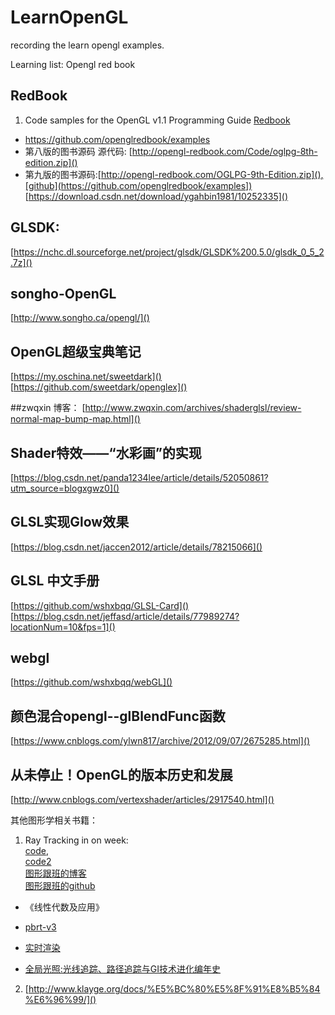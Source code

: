 # LearnOpenGL

recording the learn opengl examples.

Learning list:
Opengl red book 

## RedBook

1. Code samples for the OpenGL v1.1 Programming Guide [Redbook](https://www.opengl.org/archives/resources/code/samples/redbook/)
- https://github.com/openglredbook/examples
- 第八版的图书源码 源代码: [http://opengl-redbook.com/Code/oglpg-8th-edition.zip]()
- 第九版的图书源码:[http://opengl-redbook.com/OGLPG-9th-Edition.zip](),[github](https://github.com/openglredbook/examples])  [https://download.csdn.net/download/ygahbin1981/10252335]()



## GLSDK: 
[https://nchc.dl.sourceforge.net/project/glsdk/GLSDK%200.5.0/glsdk_0_5_2.7z]()


##  songho-OpenGL 
[http://www.songho.ca/opengl/]()


## OpenGL超级宝典笔记
[https://my.oschina.net/sweetdark]()
[https://github.com/sweetdark/openglex]()


##zwqxin 博客：
[http://www.zwqxin.com/archives/shaderglsl/review-normal-map-bump-map.html]()


## Shader特效——“水彩画”的实现
[https://blog.csdn.net/panda1234lee/article/details/52050861?utm_source=blogxgwz0]()

## GLSL实现Glow效果
[https://blog.csdn.net/jaccen2012/article/details/78215066]()

## GLSL 中文手册
[https://github.com/wshxbqq/GLSL-Card]()
[https://blog.csdn.net/jeffasd/article/details/77989274?locationNum=10&fps=1]()

## webgl 
[https://github.com/wshxbqq/webGL]()

## 颜色混合opengl--glBlendFunc函数
[https://www.cnblogs.com/ylwn817/archive/2012/09/07/2675285.html]()

## 从未停止！OpenGL的版本历史和发展
[http://www.cnblogs.com/vertexshader/articles/2917540.html]()




其他图形学相关书籍：

1.  Ray Tracking in on week:  
   [code](https://github.com/petershirley/raytracinginoneweekend),  
   [code2](https://github.com/petershirley/raytracinginoneweekend/releases/tag/v1.54.0)   
   [图形跟班的博客](https://blog.csdn.net/libing_zeng/article/list/20)   
   [图形跟班的github](https://github.com/libingzeng/AnIntroductionToRayTracing)  
- 《线性代数及应用》  
- [pbrt-v3](https://github.com/mmp/pbrt-v3/tree/book)
- [实时渲染](http://www.realtimerendering.com/#books-small-table)

- [全局光照:光线追踪、路径追踪与GI技术进化编年史
](https://www.cnblogs.com/machong8183/p/7543724.html)

2. [http://www.klayge.org/docs/%E5%BC%80%E5%8F%91%E8%B5%84%E6%96%99/]()